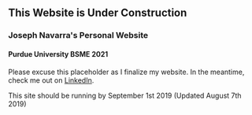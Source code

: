 ## This Website is Under Construction

### Joseph Navarra's Personal Website
#### Purdue University BSME 2021

Please excuse this placeholder as I finalize my website.
In the meantime, check me out on <a href="www.linkedin.com/in/navarrajosephm">LinkedIn</a>.

This site should be running by September 1st 2019 (Updated August 7th 2019)
